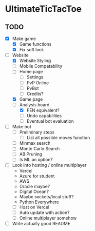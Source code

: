 # UltimateTicTacToe

## TODO
- [x] Make game
    - [x] Game functions
    - [x] Fix soft lock
- [ ] Website
    - [x] Website Styling
    - [ ] Mobile Compatability
    - [ ] Home page
        - [ ] Settings
        - [ ] PvP Online
        - [ ] PvBot
        - [ ] Credits?
    - [x] Game page
    - [ ] Analysis board
        - [x] FEN equivalent?
        - [ ] Undo capabilities
        - [ ] Eventual bot evaluation
- [ ] Make bot
    - [ ] Preliminary steps
        - [ ] List all possible moves function
    - [ ] Minmax search
    - [ ] Monte Carlo Search
    - [ ] AB Pruning
    - [ ] Is ML an option?
- [ ] Look into hosting / online multiplayer
    * Vercel
    * Azure for student
    * AWS
    * Oracle maybe?
    * Digital Ocean?
    * Maybe sockets/local stuff?
    * Python Everywhere
    - [ ] Host on Vercel
    - [ ] Auto update with action?
    - [ ] Online multiplayer somehow
- [ ] Write actually good README